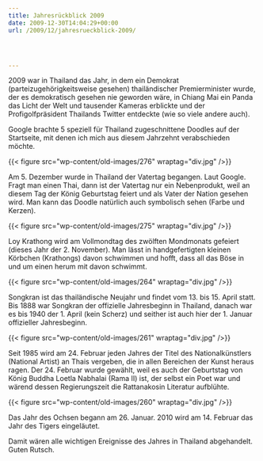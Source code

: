 ```yaml
---
title: Jahresrückblick 2009
date: 2009-12-30T14:04:29+00:00
url: /2009/12/jahresrueckblick-2009/




---
```

2009 war in Thailand das Jahr, in dem ein Demokrat (parteizugehörigkeitsweise gesehen) thailändischer Premierminister wurde, der es demokratisch gesehen nie geworden wäre, in Chiang Mai ein Panda das Licht der Welt und tausender Kameras erblickte und der Profigolfpräsident Thailands Twitter entdeckte (wie so viele andere auch).

Google brachte 5 speziell für Thailand zugeschnittene Doodles auf der Startseite, mit denen ich mich aus diesem Jahrzehnt verabschieden möchte.

{{< figure src="wp-content/old-images/276" wraptag="div.jpg" />}}

Am 5. Dezember wurde in Thailand der Vatertag begangen. Laut Google. Fragt man einen Thai, dann ist der Vatertag nur ein Nebenprodukt, weil an diesem Tag der König Geburtstag feiert und als Vater der Nation gesehen wird. Man kann das Doodle natürlich auch symbolisch sehen (Farbe und Kerzen).

{{< figure src="wp-content/old-images/275" wraptag="div.jpg" />}}

Loy Krathong wird am Vollmondtag des zwölften Mondmonats gefeiert (dieses Jahr der 2. November). Man lässt in handgefertigten kleinen Körbchen (Krathongs) davon schwimmen und hofft, dass all das Böse in und um einen herum mit davon schwimmt.

{{< figure src="wp-content/old-images/264" wraptag="div.jpg" />}}

Songkran ist das thailändische Neujahr und findet vom 13. bis 15. April statt. Bis 1888 war Songkran der offizielle Jahresbeginn in Thailand, danach war es bis 1940 der 1. April (kein Scherz) und seither ist auch hier der 1. Januar offizieller Jahresbeginn.

{{< figure src="wp-content/old-images/261" wraptag="div.jpg" />}}

Seit 1985 wird am 24. Februar jeden Jahres der Titel des Nationalkünstlers (National Artist) an Thais vergeben, die in allen Bereichen der Kunst heraus ragen. Der 24. Februar wurde gewählt, weil es auch der Geburtstag von König Buddha Loetla Nabhalai (Rama II) ist, der selbst ein Poet war und wärend dessen Regierungszeit die Rattanakosin Literatur aufblühte.

{{< figure src="wp-content/old-images/260" wraptag="div.jpg" />}}

Das Jahr des Ochsen begann am 26. Januar. 2010 wird am 14. Februar das Jahr des Tigers eingeläutet.

Damit wären alle wichtigen Ereignisse des Jahres in Thailand abgehandelt. Guten Rutsch.
